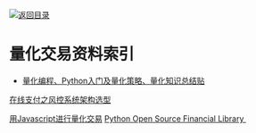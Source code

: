 [![返回目录](https://parg.co/UGo)](https://parg.co/b4z) 


 


 


 



# 量化交易资料索引



- [量化编程、Python入门及量化策略、量化知识总结贴](https://xueqiu.com/7381621247/64925383?hmsr=toutiao.io&utm_medium=toutiao.io&utm_source=toutiao.io) 

[在线支付之风控系统架构选型](http://www.infoq.com/cn/articles/risk-management-analysis-system)

[用Javascript进行量化交易](https://github.com/zeropool/botvs?hmsr=toutiao.io&utm_medium=toutiao.io&utm_source=toutiao.io)
[Python Open Source Financial Library ](https://github.com/thalesians/pythalesians)
